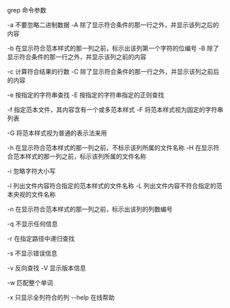 grep 命令参数

-a  不要忽略二进制数据
-A  除了显示符合条件的那一行之外，并显示该列之后的内容

-b  在显示符合范本样式的那一列之前，标示出该列第一个字符的位编号
-B  除了显示符合条件的那一行之外，并显示该列之前的内容

-c  计算符合结果的行数
-C  除了显示符合条件的那一行之外，并显示该列之前后的内容

-e  按指定的字符串查找
-E  按指定的字符串指定的正则查找

-f  指定范本文件，其内容含有一个或多范本样式
-F  将范本样式视为固定的字符串列表

-G  将范本样式视为普通的表示法来用

-h  在显示符合范本样式的那一列之前，不标示该列所属的文件名称
-H  在显示符合范本样式的那一列之前，标示该列所属的文件名称

-i  忽略字符大小写

-l  列出文件内容符合指定的范本样式的文件名称
-L  列出文件内容不符合指定的范本央视的文件名称

-n  在显示符合范本样式的那一列之前，标示出该列的列数编号

-q  不显示任何信息

-r  在指定路径中递归查找

-s  不显示错误信息

-v  反向查找
-V  显示版本信息

-w  匹配整个单词

-x  只显示全列符合的列
--help  在线帮助
